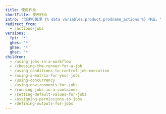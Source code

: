 ```yaml
---
title: 使用作业
shortTitle: 使用作业
intro: '创建和管理 {% data variables.product.prodname_actions %} 作业。'
redirect_from:
  - /actions/jobs
versions:
  fpt: '*'
  ghes: '*'
  ghae: '*'
  ghec: '*'
children:
  - /using-jobs-in-a-workflow
  - /choosing-the-runner-for-a-job
  - /using-conditions-to-control-job-execution
  - /using-a-matrix-for-your-jobs
  - /using-concurrency
  - /using-environments-for-jobs
  - /running-jobs-in-a-container
  - /setting-default-values-for-jobs
  - /assigning-permissions-to-jobs
  - /defining-outputs-for-jobs
---
```


